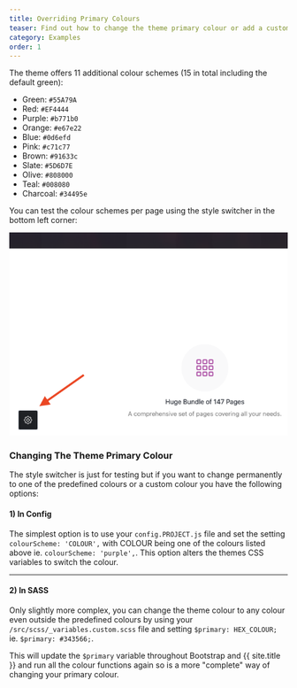 ```yaml
---
title: Overriding Primary Colours
teaser: Find out how to change the theme primary colour or add a custom primary colour.
category: Examples
order: 1
---
```


The theme offers 11 additional colour schemes (15 in total including the default green):

- Green: <code>#55A79A</code>
- Red: <code>#EF4444</code>
- Purple: <code>#b771b0</code>
- Orange: <code>#e67e22</code>
- Blue: <code>#0d6efd</code>
- Pink: <code>#c71c77</code>
- Brown: <code>#91633c</code>
- Slate: <code>#5D6D7E</code>
- Olive: <code>#808000</code>
- Teal: <code>#008080</code>
- Charcoal: <code>#34495e</code>


You can test the colour schemes per page using the style switcher in the bottom left corner:

<img src="/images/screenshots/style-switcher.png" alt="{{ site.title }} style switcher" />

### Changing The Theme Primary Colour

The style switcher is just for testing but if you want to change permanently to one of the predefined colours or a custom colour you have the following options:

#### 1) In Config

The simplest option is to use your `config.PROJECT.js` file and set the setting `colourScheme: 'COLOUR',` with COLOUR being one of the colours listed above ie. `colourScheme: 'purple',`. 
This option alters the themes CSS variables to switch the colour.

<hr class="hr-mini" />

#### 2) In SASS

Only slightly more complex, you can change the theme colour to any colour even outside the predefined colours by using your `/src/scss/_variables.custom.scss` file and setting `$primary: HEX_COLOUR;` ie. `$primary: #343566;`.

This will update the `$primary` variable throughout Bootstrap and {{ site.title }} and run all the colour functions again so is a more "complete" way of changing your primary colour.
